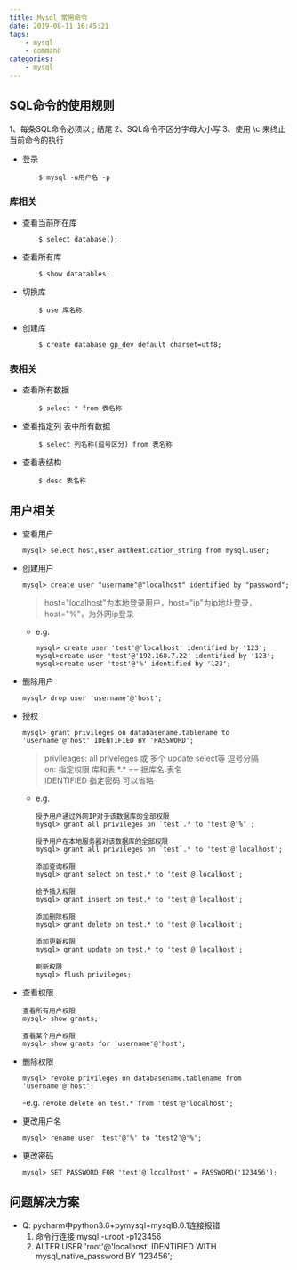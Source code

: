 ```yaml
---
title: Mysql 常用命令
date: 2019-08-11 16:45:21
tags:
    - mysql
    - command
categories:
    - mysql
---
```



## SQL命令的使用规则

1、每条SQL命令必须以 ; 结尾
2、SQL命令不区分字母大小写
3、使用 \c 来终止当前命令的执行

- 登录
    ```
        $ mysql -u用户名 -p
    ```


### 库相关

- 查看当前所在库
    ```
        $ select database(); 
    ```
    
- 查看所有库
    ```
        $ show datatables; 	
    ```

- 切换库
    ```
        $ use 库名称;
    ``` 

- 创建库
    ```
        $ create database gp_dev default charset=utf8;
    ```


### 表相关 

- 查看所有数据
    ```
        $ select * from 表名称
    ``` 

- 查看指定列 表中所有数据 
    ```
        $ select 列名称(逗号区分) from 表名称
    ``` 

- 查看表结构
    ```
        $ desc 表名称
    ``` 

 
## 用户相关
- 查看用户
    ```
    mysql> select host,user,authentication_string from mysql.user;
    ```

- 创建用户
    ```
    mysql> create user "username"@"localhost" identified by "password";
    ```
    > host="localhost"为本地登录用户，host="ip"为ip地址登录，host="%"，为外网ip登录

    - e.g.
        ```
        mysql> create user 'test'@'localhost' identified by '123';
        mysql>create user 'test'@'192.168.7.22' identified by '123';
        mysql>create user 'test'@'%' identified by '123';
        ```

 
- 删除用户
    ```
    mysql> drop user 'username'@'host';
    ```


- 授权
    ```
    mysql> grant privileges on databasename.tablename to 'username'@'host' IDENTIFIED BY 'PASSWORD';
    ```
    > privileages: all priveleges 或 多个 update select等 逗号分隔 <br>
    > on: 指定权限 库和表 \*.* == 据库名.表名 <br>
    > IDENTIFIED 指定密码 可以省略 <br>
    
    - e.g.
        ```
        授予用户通过外网IP对于该数据库的全部权限
        mysql> grant all privileges on `test`.* to 'test'@'%' ;

        授予用户在本地服务器对该数据库的全部权限
        mysql> grant all privileges on `test`.* to 'test'@'localhost';   
        
        添加查询权限
        mysql> grant select on test.* to 'test'@'localhost';  
        
        给予插入权限
        mysql> grant insert on test.* to 'test'@'localhost';

        添加删除权限
        mysql> grant delete on test.* to 'test'@'localhost'; 

        添加更新权限
        mysql> grant update on test.* to 'test'@'localhost';

        刷新权限
        mysql> flush privileges;
        ``` 
         

- 查看权限
    ```
    查看所有用户权限
    mysql> show grants;
    
    查看某个用户权限
    mysql> show grants for 'username'@'host';
    ```
     

- 删除权限
    ```
    mysql> revoke privileges on databasename.tablename from 'username'@'host';
    ```
    -e.g.
        ```
        revoke delete on test.* from 'test'@'localhost';
        ```

- 更改用户名
    ```
    mysql> rename user 'test'@'%' to 'test2'@'%';
    ```

- 更改密码
    ```
    mysql> SET PASSWORD FOR 'test'@'localhost' = PASSWORD('123456');
    ```


## 问题解决方案
- Q: pycharm中python3.6+pymysql+mysql8.0.1连接报错
    1. 命令行连接 mysql -uroot -p123456
    2. ALTER USER 'root'@'localhost' IDENTIFIED WITH mysql_native_password BY '123456';
